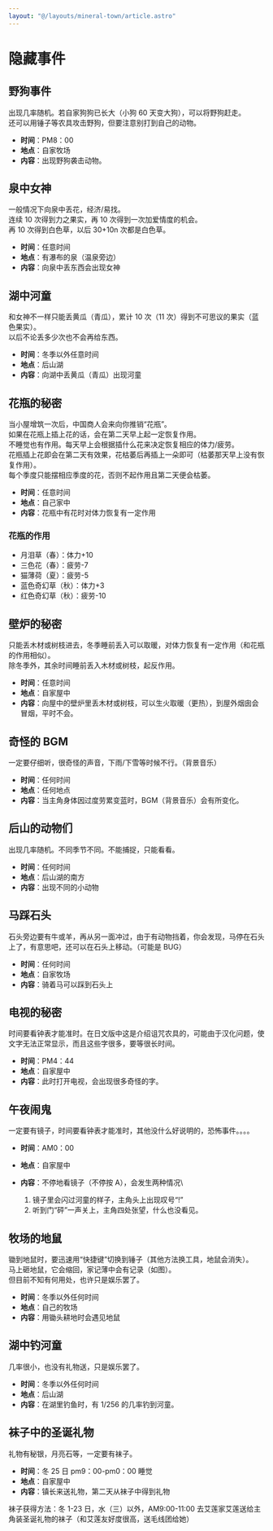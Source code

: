 ```yaml
---
layout: "@/layouts/mineral-town/article.astro"
---
```


# 隐藏事件

## 野狗事件

出现几率随机。若自家狗狗已长大（小狗 60 天变大狗），可以将野狗赶走。\
还可以用锤子等农具攻击野狗，但要注意别打到自己的动物。

- **时间**：PM8：00
- **地点**：自家牧场
- **内容**：出现野狗袭击动物。

## 泉中女神

一般情况下向泉中丢花，经济/易找。\
连续 10 次得到力之果实，再 10 次得到一次加爱情度的机会。\
再 10 次得到白色草，以后 30+10n 次都是白色草。

- **时间**：任意时间
- **地点**：有瀑布的泉（温泉旁边）
- **内容**：向泉中丢东西会出现女神

## 湖中河童

和女神不一样只能丢黄瓜（青瓜），累计 10 次（11 次）得到不可思议的果实（蓝色果实）。\
以后不论丢多少次也不会再给东西。

- **时间**：冬季以外任意时间
- **地点**：后山湖
- **内容**：向湖中丢黄瓜（青瓜）出现河童

## 花瓶的秘密

当小屋增筑一次后，中国商人会来向你推销“花瓶”。\
如果在花瓶上插上花的话，会在第二天早上起一定恢复作用。\
不睡觉也有作用。每天早上会根据插什么花来决定恢复相应的体力/疲劳。\
花瓶插上花即会在第二天有效果，花枯萎后再插上一朵即可（枯萎那天早上没有恢复作用）。\
每个季度只能摆相应季度的花，否则不起作用且第二天便会枯萎。

- **时间**：任意时间
- **地点**：自己家中
- **内容**：花瓶中有花时对体力恢复有一定作用

### 花瓶的作用

- 月泪草（春）：体力+10
- 三色花（春）：疲劳-7
- 猫薄荷（夏）：疲劳-5
- 蓝色奇幻草（秋）：体力+3
- 红色奇幻草（秋）：疲劳-10

## 壁炉的秘密

只能丢木材或树枝进去，冬季睡前丢入可以取暖，对体力恢复有一定作用（和花瓶的作用相似）。\
除冬季外，其余时间睡前丢入木材或树枝，起反作用。

- **时间**：任意时间
- **地点**：自家屋中
- **内容**：向屋中的壁炉里丢木材或树枝，可以生火取暖（更热），到屋外烟囱会冒烟，平时不会。

## 奇怪的 BGM

一定要仔细听，很奇怪的声音，下雨/下雪等时候不行。（背景音乐）

- **时间**：任何时间
- **地点**：任何地点
- **内容**：当主角身体因过度劳累变蓝时，BGM（背景音乐）会有所变化。

## 后山的动物们

出现几率随机。不同季节不同。不能捕捉，只能看看。

- **时间**：任何时间
- **地点**：后山湖的南方
- **内容**：出现不同的小动物

## 马踩石头

石头旁边要有牛或羊，再从另一面冲过，由于有动物挡着，你会发现，马停在石头上了，有意思吧，还可以在石头上移动。（可能是 BUG）

- **时间**：任何时间
- **地点**：自家牧场
- **内容**：骑着马可以踩到石头上

## 电视的秘密

时间要看钟表才能准时。在日文版中这是介绍诅咒农具的，可能由于汉化问题，使文字无法正常显示，而且这些字很多，要等很长时间。

- **时间**：PM4：44
- **地点**：自家屋中
- **内容**：此时打开电视，会出现很多奇怪的字。

## 午夜闹鬼

一定要有镜子，时间要看钟表才能准时，其他没什么好说明的，恐怖事件。。。。

- **时间**：AM0：00

- **地点**：自家屋中

- **内容**：不停地看镜子（不停按 A），会发生两种情况\

  1. 镜子里会闪过河童的样子，主角头上出现叹号“!”
  2. 听到门“砰”一声关上，主角四处张望，什么也没看见。

## 牧场的地鼠

锄到地鼠时，要迅速用“快捷键”切换到锤子（其他方法换工具，地鼠会消失）。\
马上砸地鼠，它会缩回，家记薄中会有记录（如图）。\
但目前不知有何用处，也许只是娱乐罢了。

- **时间**：冬季以外任何时间
- **地点**：自己的牧场
- **内容**：用锄头耕地时会遇见地鼠

## 湖中钓河童

几率很小，也没有礼物送，只是娱乐罢了。

- **时间**：冬季以外任何时间
- **地点**：后山湖
- **内容**：在湖里钓鱼时，有 1/256 的几率钓到河童。

## 袜子中的圣诞礼物

礼物有秘银，月亮石等，一定要有袜子。

- **时间**：冬 25 日 pm9：00-pm0：00 睡觉
- **地点**：自家屋中
- **内容**：镇长来送礼物，第二天从袜子中得到礼物

袜子获得方法：冬 1-23 日，水（三）以外，AM9:00-11:00 去艾莲家艾莲送给主角装圣诞礼物的袜子（和艾莲友好度很高，送毛线团给她）
